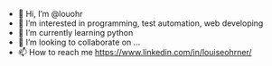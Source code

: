 - 👋 Hi, I’m @louohr
- 👀 I’m interested in programming, test automation, web developing
- 🌱 I’m currently learning python
- 💞️ I’m looking to collaborate on ...
- 📫 How to reach me https://www.linkedin.com/in/louiseohrner/

<!---
louohr/louohr is a ✨ special ✨ repository because its `README.md` (this file) appears on your GitHub profile.
You can click the Preview link to take a look at your changes.
--->
